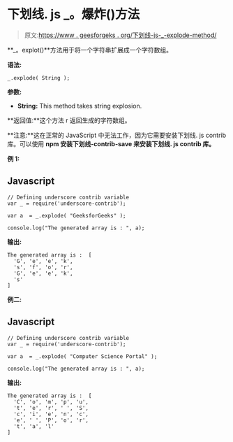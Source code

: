 # 下划线. js _。爆炸()方法

> 原文:[https://www . geesforgeks . org/下划线-js-_-explode-method/](https://www.geeksforgeeks.org/underscore-js-_-explode-method/)

**_。explot()**方法用于将一个字符串扩展成一个字符数组。

**语法:**

```
_.explode( String );
```

**参数:**

*   **String:** This method takes string explosion.

**返回值:**这个方法 r 返回生成的字符数组。

**注意:**这在正常的 JavaScript 中无法工作，因为它需要安装下划线. js contrib 库。可以使用 **npm 安装下划线-contrib-save 来安装下划线. js contrib 库。**

**例 1:**

## Javascript

```
// Defining underscore contrib variable
var _ = require('underscore-contrib'); 

var a  = _.explode( "GeeksforGeeks" );

console.log("The generated array is : ", a);
```

**输出:**

```
The generated array is :  [
  'G', 'e', 'e', 'k',
  's', 'f', 'o', 'r',
  'G', 'e', 'e', 'k',
  's'
]

```

**例二:**

## Javascript

```
// Defining underscore contrib variable
var _ = require('underscore-contrib'); 

var a  = _.explode( "Computer Science Portal" );

console.log("The generated array is : ", a);
```

**输出:**

```
The generated array is :  [
  'C', 'o', 'm', 'p', 'u',
  't', 'e', 'r', ' ', 'S',
  'c', 'i', 'e', 'n', 'c',
  'e', ' ', 'P', 'o', 'r',
  't', 'a', 'l'
]

```